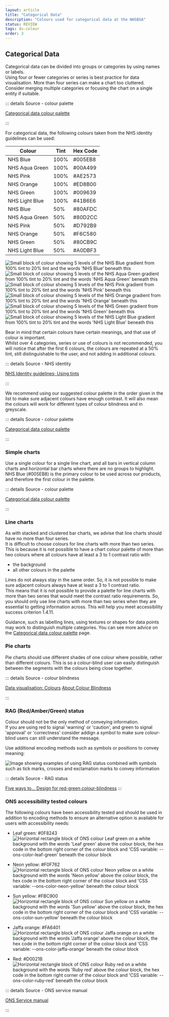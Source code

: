```yaml
---
layout: article
title: "Categorical Data"
description: "Colours used for categorical data at the NHSBSA"
status: REVIEW
tags: dv-colour
order: 3
---
```

## Categorical Data  
  
Categorical data can be divided into groups or categories by using names or labels.  
Using four or fewer categories or series is best practice for data visualisation. More than four series can make a chart too cluttered. Consider merging multiple categories or focusing the chart on a single entity if suitable.

::: details Source - colour palette

[Categorical data colour palette][cat 1]

:::
  
For categorical data, the following colours taken from the NHS identity guidelines can be used:  

|       Colour       |   Tint   |   Hex Code    |
|--------------------|----------|---------------|
|   NHS Blue         |  100%    |   #005EB8     |
|   NHS Aqua Green   |  100%    |   #00A499     |
|   NHS Pink         |  100%    |   #AE2573     |
|   NHS Orange       |  100%    |   #ED8B00     |
|   NHS Green        |  100%    |   #009639     |
|   NHS Light Blue   |  100%    |   #41B6E6     |
|   NHS Blue         |  50%     |   #80AFDC     |
|   NHS Aqua Green   |  50%     |   #80D2CC     |
|   NHS Pink         |  50%     |   #D792B9     |
|   NHS Orange       |  50%     |   #F6C580     |
|   NHS Green        |  50%     |   #80CB9C     |
|   NHS Light Blue   |  50%     |   #A0DBF3     |  

 ![Small block of colour showing 5 levels of the NHS Blue gradient from 100% tint to 20% tint and the words 'NHS Blue' beneath this](../images/blue-gradient.png)   ![Small block of colour showing 5 levels of the NHS Aqua Green gradient from 100% tint to 20% tint and the words 'NHS Aqua Green' beneath this](../images/aqua-gradient.png)    ![Small block of colour showing 5 levels of the NHS Pink gradient from 100% tint to 20% tint and the words 'NHS Pink' beneath this](../images/pink-gradient.png)  
 ![Small block of colour showing 5 levels of the NHS Orange gradient from 100% tint to 20% tint and the words 'NHS Orange' beneath this](../images/orange-gradient.png) ![Small block of colour showing 5 levels of the NHS Green gradient from 100% tint to 20% tint and the words 'NHS Green' beneath this](../images/green-gradient.png) ![Small block of colour showing 5 levels of the NHS Light Blue gradient from 100% tint to 20% tint and the words 'NHS Light Blue' beneath this](../images/light-blue-gradient.png)

Bear in mind that certain colours have certain meanings, and that use of colour is important.  
Whilst over 4 categories, series or use of colours is not recommended, you will notice that after the first 6 colours, the colours are repeated at a 50% tint, still distinguishable to the user, and not adding in additional colours.

::: details Source - NHS identity

[NHS Identity guidelines; Using tints][cat 2]

:::

We recommend using our suggested colour palette in the order given in the list to make sure adjacent colours have enough contrast. It will also mean the colours will work for different types of colour blindness and in greyscale.

::: details Source - colour palette

[Categorical data colour palette][cat 1]  

:::

### Simple charts  

Use a single colour for a single line chart, and all bars in vertical column charts and horizontal bar charts where there are no groups to highlight. NHS Blue (#005EB8) is the primary colour to be used across our products, and therefore the first colour in the palette.

::: details Source - colour palette

[Categorical data colour palette][cat 1]

:::  
  
### Line charts  
  
As with stacked and clustered bar charts, we advise that line charts should have no more than four series.  
It is difficult to choose colours for line charts with more than two series. This is because it is not possible to have a chart colour palette of more than two colours where all colours have at least a 3 to 1 contrast ratio with:

- the background
- all other colours in the palette

Lines do not always stay in the same order. So, it is not possible to make sure adjacent colours always have at least a 3 to 1 contrast ratio.  
This means that it is not possible to provide a palette for line charts with more than two series that would meet the contrast ratio requirements. So, you should only use line charts with more than two series when they are essential to getting information across. This will help you meet accessibility success criterion 1.4.11.  
  
Guidance, such as labelling lines, using textures or shapes for data points may work to distinguish multiple categories. You can see more advice on the [Categorical data colour palette][cat 1] page.  

### Pie charts  
  
Pie charts should use different shades of one colour where possible, rather than different colours. This is so a colour-blind user can easily distinguish between the segments with the colours being close together.
  
::: details Source - colour blindness

[Data visualisation: Colours][cat 6]
[About Colour Blindness][cat 7]

:::

### RAG (Red/Amber/Green) status  
  
Colour should not be the only method of conveying information.  
If you are using red to signal 'warning' or 'caution', and green to signal 'approval' or 'correctness' consider addign a symbol to make sure colour-blind users can still understand the message.  
  
Use additional encoding methods such as symbols or positions to convey meaning:  

 ![Image showing examples of using RAG status combined with symbols such as tick marks, crosses and exclamation marks to convey information](../images/RAG-symbols.png)

::: details Source - RAG status

[Five ways to... Design for red-green colour-blindness][cat 8]
:::

### ONS accessibility tested colours  
  
The following colours have been accessibility tested and should be used in addition to encoding methods to ensure an alternative option is available for users with accessibility needs:  

- Leaf green: #0F8243  
![Horizontal rectangle block of ONS colour Leaf green on a white background with the words 'Leaf green' above the colour block, the hex code in the bottom right corner of the colour block and 'CSS variable: --ons-color-leaf-green' beneath the colour block](../images/ons-green.png)

- Neon yellow: #F0F762  
![Horizontal rectangle block of ONS colour Neon yellow on a white background with the words 'Neon yellow' above the colour block, the hex code in the bottom right corner of the colour block and 'CSS variable: --ons-color-neon-yellow' beneath the colour block](../images/ons-neon-yell.png) 

- Sun yellow: #FBC900  
![Horizontal rectangle block of ONS colour Sun yellow on a white background with the words 'Sun yellow' above the colour block, the hex code in the bottom right corner of the colour block and 'CSS variable: --ons-color-sun-yellow' beneath the colour block](../images/ons-sun-yell.png)  

- Jaffa orange: #FA6401  
![Horizontal rectangle block of ONS colour Jaffa orange on a white background with the words 'Jaffa orange' above the colour block, the hex code in the bottom right corner of the colour block and 'CSS variable: --ons-color-jaffa-orange' beneath the colour block](../images/ons-orange.png)  

- Red: #D0021B  
![Horizontal rectangle block of ONS colour Ruby red on a white background with the words 'Ruby red' above the colour block, the hex code in the bottom right corner of the colour block and 'CSS variable: --ons-color-ruby-red' beneath the colour block](../images/ons-red.png)

::: details Source - ONS service manual

[ONS Service manual][cat 9]

:::

[cat 1]: https://analysisfunction.civilservice.gov.uk/policy-store/data-visualisation-colours-in-charts/#section-5
[cat 2]: https://www.england.nhs.uk/nhsidentity/identity-guidelines/colours/#:~:text=use%20of%20highlights.-,Using%20tints,-Tints%20are%20percentage
[cat 6]: https://analysisfunction.civilservice.gov.uk/policy-store/data-visualisation-colours-in-charts/
[cat 7]: https://www.colourblindawareness.org/colour-blindness/
[cat 8]: https://visualisingdata.com/2019/08/five-ways-to-design-for-red-green-colour-blindness/
[cat 9]: https://service-manual.ons.gov.uk/design-system/foundations/colours